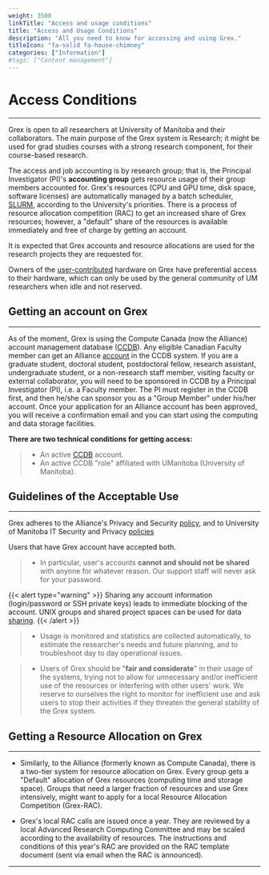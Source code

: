 ```yaml
---
weight: 3500
linkTitle: "Access and usage conditions"
title: "Access and Usage Conditions"
description: "All you need to know for accessing and using Grex."
titleIcon: "fa-solid fa-house-chimney"
categories: ["Information"]
#tags: ["Content management"]
---
```


# Access Conditions
---

Grex is open to all researchers at University of Manitoba and their collaborators. The main purpose of the Grex system is Research; it might be used for grad studies courses with a strong research component, for their course-based research.

The access and job accounting is by research group; that is, the Principal Investigator (PI)'s **accounting group** gets resource usage of their group members accounted for. Grex's resources (CPU and GPU time, disk space, software licenses) are automatically managed by a batch scheduler, [SLURM](running-jobs), according to the University's priorities. There is a process of resource allocation competition (RAC) to get an increased share of Grex resources; however, a "default" share of the resources is available immediately and free of charge by getting an account.

It is expected that Grex accounts and resource allocations are used for the research projects they are requested for.

Owners of the [user-contributed](running-jobs/contributed-systems) hardware on Grex have preferential access to their hardware, which can only be used by the general community of UM researchers when idle and not reserved.

## Getting an account on Grex
---

As of the moment, Grex is using the Compute Canada (now the Alliance) account management database ([CCDB](https://ccdb.computecanada.ca/security/login)). Any eligible Canadian Faculty member can get an Alliance [account](https://alliancecan.ca/en/services/advanced-research-computing/account-management/apply-account) in the CCDB system. If you are a graduate student, doctoral student, postdoctoral fellow, research assistant, undergraduate student, or a non-research staff member, visiting faculty or external collaborator, you will need to be sponsored in CCDB by a Principal Investigator (PI), i.e. a Faculty member. The PI must register in the CCDB first, and then he/she can sponsor you as a "Group Member" under his/her account. Once your application for an Alliance account has been approved, you will receive a confirmation email and you can start using the computing and data storage facilities.

 **There are two technical conditions for getting access:**

>  - An active [CCDB](https://ccdb.computecanada.ca "CCDB") account. 
>  - An active CCDB "role" affiliated with UManitoba (University of Manitoba).

## Guidelines of the Acceptable Use
---

Grex adheres to the Alliance's Privacy and Security [policy](https://alliancecan.ca/en/privacy-policy), and to University of Manitoba IT Security and Privacy [policies](https://umanitoba.ca/computing/ist/security/policies.html)

Users that have Grex account have accepted both.

> * In particular, user's accounts **cannot and should not be shared** with anyone for whatever reason. Our support staff will never ask for your password.

{{< alert type="warning" >}}
Sharing any account information (login/password or SSH private keys) leads to immediate blocking of the account. 
 UNIX groups and shared project spaces can be used for data [sharing](storage/data-sharing).
{{< /alert >}}

> * Usage is monitored and statistics are collected automatically, to estimate the researcher's needs and future planning, and to troubleshoot day to day operational issues.

> * Users of Grex should be "**fair and considerate**" in their usage of the systems, trying not to allow for unnecessary and/or inefficient use of the resources or interfering with other users' work. We reserve to ourselves the right to monitor for inefficient use and ask users to stop their activities if they threaten the general stability of the Grex system.

## Getting a Resource Allocation on Grex
---

* Similarly, to the Alliance (formerly known as Compute Canada), there is a two-tier system for resource allocation on Grex. Every group gets a "Default" allocation of Grex resources (computing time and storage space). Groups that need a larger fraction of resources and use Grex intensively, might want to apply for a local Resource Allocation Competition (Grex-RAC).

* Grex's local RAC calls are issued once a year. They are reviewed by a local Advanced Research Computing Committee and may be scaled according to the availability of resources. The instructions and conditions of this year's RAC are provided on the RAC template document (sent via email when the RAC is announced).

---

<!-- {{< treeview display="tree" />}} -->

<!-- Changes and update:
* 
*
*
-->
